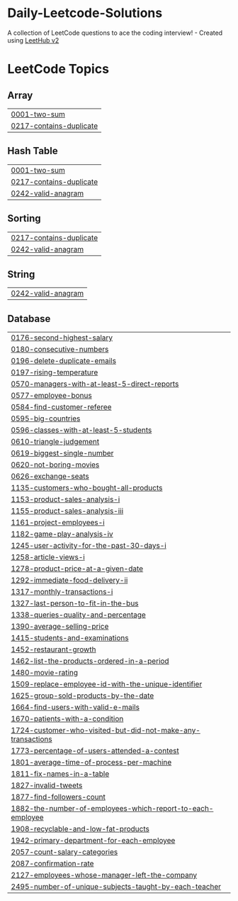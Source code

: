 # Daily-Leetcode-Solutions
A collection of LeetCode questions to ace the coding interview! - Created using [LeetHub v2](https://github.com/arunbhardwaj/LeetHub-2.0)

<!---LeetCode Topics Start-->
# LeetCode Topics
## Array
|  |
| ------- |
| [0001-two-sum](https://github.com/RiyaKumbhar/Daily-Leetcode-Solutions/tree/master/0001-two-sum) |
| [0217-contains-duplicate](https://github.com/RiyaKumbhar/Daily-Leetcode-Solutions/tree/master/0217-contains-duplicate) |
## Hash Table
|  |
| ------- |
| [0001-two-sum](https://github.com/RiyaKumbhar/Daily-Leetcode-Solutions/tree/master/0001-two-sum) |
| [0217-contains-duplicate](https://github.com/RiyaKumbhar/Daily-Leetcode-Solutions/tree/master/0217-contains-duplicate) |
| [0242-valid-anagram](https://github.com/RiyaKumbhar/Daily-Leetcode-Solutions/tree/master/0242-valid-anagram) |
## Sorting
|  |
| ------- |
| [0217-contains-duplicate](https://github.com/RiyaKumbhar/Daily-Leetcode-Solutions/tree/master/0217-contains-duplicate) |
| [0242-valid-anagram](https://github.com/RiyaKumbhar/Daily-Leetcode-Solutions/tree/master/0242-valid-anagram) |
## String
|  |
| ------- |
| [0242-valid-anagram](https://github.com/RiyaKumbhar/Daily-Leetcode-Solutions/tree/master/0242-valid-anagram) |
## Database
|  |
| ------- |
| [0176-second-highest-salary](https://github.com/RiyaKumbhar/Daily-Leetcode-Solutions/tree/master/0176-second-highest-salary) |
| [0180-consecutive-numbers](https://github.com/RiyaKumbhar/Daily-Leetcode-Solutions/tree/master/0180-consecutive-numbers) |
| [0196-delete-duplicate-emails](https://github.com/RiyaKumbhar/Daily-Leetcode-Solutions/tree/master/0196-delete-duplicate-emails) |
| [0197-rising-temperature](https://github.com/RiyaKumbhar/Daily-Leetcode-Solutions/tree/master/0197-rising-temperature) |
| [0570-managers-with-at-least-5-direct-reports](https://github.com/RiyaKumbhar/Daily-Leetcode-Solutions/tree/master/0570-managers-with-at-least-5-direct-reports) |
| [0577-employee-bonus](https://github.com/RiyaKumbhar/Daily-Leetcode-Solutions/tree/master/0577-employee-bonus) |
| [0584-find-customer-referee](https://github.com/RiyaKumbhar/Daily-Leetcode-Solutions/tree/master/0584-find-customer-referee) |
| [0595-big-countries](https://github.com/RiyaKumbhar/Daily-Leetcode-Solutions/tree/master/0595-big-countries) |
| [0596-classes-with-at-least-5-students](https://github.com/RiyaKumbhar/Daily-Leetcode-Solutions/tree/master/0596-classes-with-at-least-5-students) |
| [0610-triangle-judgement](https://github.com/RiyaKumbhar/Daily-Leetcode-Solutions/tree/master/0610-triangle-judgement) |
| [0619-biggest-single-number](https://github.com/RiyaKumbhar/Daily-Leetcode-Solutions/tree/master/0619-biggest-single-number) |
| [0620-not-boring-movies](https://github.com/RiyaKumbhar/Daily-Leetcode-Solutions/tree/master/0620-not-boring-movies) |
| [0626-exchange-seats](https://github.com/RiyaKumbhar/Daily-Leetcode-Solutions/tree/master/0626-exchange-seats) |
| [1135-customers-who-bought-all-products](https://github.com/RiyaKumbhar/Daily-Leetcode-Solutions/tree/master/1135-customers-who-bought-all-products) |
| [1153-product-sales-analysis-i](https://github.com/RiyaKumbhar/Daily-Leetcode-Solutions/tree/master/1153-product-sales-analysis-i) |
| [1155-product-sales-analysis-iii](https://github.com/RiyaKumbhar/Daily-Leetcode-Solutions/tree/master/1155-product-sales-analysis-iii) |
| [1161-project-employees-i](https://github.com/RiyaKumbhar/Daily-Leetcode-Solutions/tree/master/1161-project-employees-i) |
| [1182-game-play-analysis-iv](https://github.com/RiyaKumbhar/Daily-Leetcode-Solutions/tree/master/1182-game-play-analysis-iv) |
| [1245-user-activity-for-the-past-30-days-i](https://github.com/RiyaKumbhar/Daily-Leetcode-Solutions/tree/master/1245-user-activity-for-the-past-30-days-i) |
| [1258-article-views-i](https://github.com/RiyaKumbhar/Daily-Leetcode-Solutions/tree/master/1258-article-views-i) |
| [1278-product-price-at-a-given-date](https://github.com/RiyaKumbhar/Daily-Leetcode-Solutions/tree/master/1278-product-price-at-a-given-date) |
| [1292-immediate-food-delivery-ii](https://github.com/RiyaKumbhar/Daily-Leetcode-Solutions/tree/master/1292-immediate-food-delivery-ii) |
| [1317-monthly-transactions-i](https://github.com/RiyaKumbhar/Daily-Leetcode-Solutions/tree/master/1317-monthly-transactions-i) |
| [1327-last-person-to-fit-in-the-bus](https://github.com/RiyaKumbhar/Daily-Leetcode-Solutions/tree/master/1327-last-person-to-fit-in-the-bus) |
| [1338-queries-quality-and-percentage](https://github.com/RiyaKumbhar/Daily-Leetcode-Solutions/tree/master/1338-queries-quality-and-percentage) |
| [1390-average-selling-price](https://github.com/RiyaKumbhar/Daily-Leetcode-Solutions/tree/master/1390-average-selling-price) |
| [1415-students-and-examinations](https://github.com/RiyaKumbhar/Daily-Leetcode-Solutions/tree/master/1415-students-and-examinations) |
| [1452-restaurant-growth](https://github.com/RiyaKumbhar/Daily-Leetcode-Solutions/tree/master/1452-restaurant-growth) |
| [1462-list-the-products-ordered-in-a-period](https://github.com/RiyaKumbhar/Daily-Leetcode-Solutions/tree/master/1462-list-the-products-ordered-in-a-period) |
| [1480-movie-rating](https://github.com/RiyaKumbhar/Daily-Leetcode-Solutions/tree/master/1480-movie-rating) |
| [1509-replace-employee-id-with-the-unique-identifier](https://github.com/RiyaKumbhar/Daily-Leetcode-Solutions/tree/master/1509-replace-employee-id-with-the-unique-identifier) |
| [1625-group-sold-products-by-the-date](https://github.com/RiyaKumbhar/Daily-Leetcode-Solutions/tree/master/1625-group-sold-products-by-the-date) |
| [1664-find-users-with-valid-e-mails](https://github.com/RiyaKumbhar/Daily-Leetcode-Solutions/tree/master/1664-find-users-with-valid-e-mails) |
| [1670-patients-with-a-condition](https://github.com/RiyaKumbhar/Daily-Leetcode-Solutions/tree/master/1670-patients-with-a-condition) |
| [1724-customer-who-visited-but-did-not-make-any-transactions](https://github.com/RiyaKumbhar/Daily-Leetcode-Solutions/tree/master/1724-customer-who-visited-but-did-not-make-any-transactions) |
| [1773-percentage-of-users-attended-a-contest](https://github.com/RiyaKumbhar/Daily-Leetcode-Solutions/tree/master/1773-percentage-of-users-attended-a-contest) |
| [1801-average-time-of-process-per-machine](https://github.com/RiyaKumbhar/Daily-Leetcode-Solutions/tree/master/1801-average-time-of-process-per-machine) |
| [1811-fix-names-in-a-table](https://github.com/RiyaKumbhar/Daily-Leetcode-Solutions/tree/master/1811-fix-names-in-a-table) |
| [1827-invalid-tweets](https://github.com/RiyaKumbhar/Daily-Leetcode-Solutions/tree/master/1827-invalid-tweets) |
| [1877-find-followers-count](https://github.com/RiyaKumbhar/Daily-Leetcode-Solutions/tree/master/1877-find-followers-count) |
| [1882-the-number-of-employees-which-report-to-each-employee](https://github.com/RiyaKumbhar/Daily-Leetcode-Solutions/tree/master/1882-the-number-of-employees-which-report-to-each-employee) |
| [1908-recyclable-and-low-fat-products](https://github.com/RiyaKumbhar/Daily-Leetcode-Solutions/tree/master/1908-recyclable-and-low-fat-products) |
| [1942-primary-department-for-each-employee](https://github.com/RiyaKumbhar/Daily-Leetcode-Solutions/tree/master/1942-primary-department-for-each-employee) |
| [2057-count-salary-categories](https://github.com/RiyaKumbhar/Daily-Leetcode-Solutions/tree/master/2057-count-salary-categories) |
| [2087-confirmation-rate](https://github.com/RiyaKumbhar/Daily-Leetcode-Solutions/tree/master/2087-confirmation-rate) |
| [2127-employees-whose-manager-left-the-company](https://github.com/RiyaKumbhar/Daily-Leetcode-Solutions/tree/master/2127-employees-whose-manager-left-the-company) |
| [2495-number-of-unique-subjects-taught-by-each-teacher](https://github.com/RiyaKumbhar/Daily-Leetcode-Solutions/tree/master/2495-number-of-unique-subjects-taught-by-each-teacher) |
<!---LeetCode Topics End-->